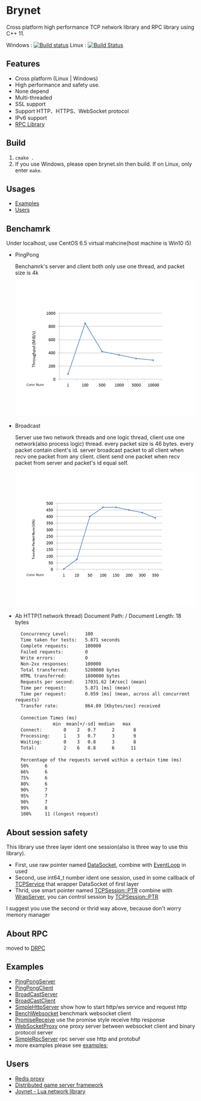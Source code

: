 Brynet
=======
Cross platform high performance TCP network library and RPC library using C++ 11.

Windows : [![Build status](https://ci.appveyor.com/api/projects/status/76j8f2hyqlw3ekua/branch/master?svg=true)](https://ci.appveyor.com/project/IronsDu/dodo/branch/master)  Linux : [![Build Status](https://travis-ci.org/IronsDu/dodo.svg?branch=master)](https://travis-ci.org/IronsDu/dodo)

## Features
* Cross platform (Linux | Windows)
* High performance and safety use.
* None depend
* Multi-threaded
* SSL support
* Support HTTP、HTTPS、WebSocket protocol
* IPv6 support
* [RPC Library](https://github.com/IronsDu/brynet/tree/master/src/rpc)

## Build
1. `cmake .`
2. If you use Windows, please open brynet.sln then build. If on Linux, only enter `make`.

## Usages
* [Examples](#examples)
* [Users](#users)

## Benchamrk
   Under localhost, use CentOS 6.5 virtual mahcine(host machine is Win10 i5)
* PingPong

  Benchamrk's server and client both only use one thread, and packet size is 4k

  ![PingPong](image/pingpong.png "PingPong")

* Broadcast

  Server use two network threads and one logic thread, client use one network(also process logic) thread. every packet size is 46 bytes.
  every packet contain client's id.
  server broadcast packet to all client when recv one packet from any client.
  client send one packet when recv packet from server and packet's id equal self.

  ![Broadcast](image/broadcast.png "Broadcast")

* Ab HTTP(1 network thread)
        Document Path:          /
        Document Length:        18 bytes

        Concurrency Level:      100
        Time taken for tests:   5.871 seconds
        Complete requests:      100000
        Failed requests:        0
        Write errors:           0
        Non-2xx responses:      100000
        Total transferred:      5200000 bytes
        HTML transferred:       1800000 bytes
        Requests per second:    17031.62 [#/sec] (mean)
        Time per request:       5.871 [ms] (mean)
        Time per request:       0.059 [ms] (mean, across all concurrent requests)
        Transfer rate:          864.89 [Kbytes/sec] received

        Connection Times (ms)
                    min  mean[+/-sd] median   max
        Connect:        0    2   0.7      2       8
        Processing:     1    3   0.7      3       9
        Waiting:        0    3   0.8      3       8
        Total:          2    6   0.8      6      11

        Percentage of the requests served within a certain time (ms)
        50%      6
        66%      6
        75%      6
        80%      6
        90%      7
        95%      7
        98%      7
        99%      8
        100%     11 (longest request)

## About session safety
  This library use three layer ident one session(also is three way to use this library).
  * First, use raw pointer named [DataSocket](https://github.com/IronsDu/dodo/blob/master/src/net/DataSocket.h#L30), combine with [EventLoop](https://github.com/IronsDu/dodo/blob/master/src/net/EventLoop.h) in used
  * Second, use int64_t number ident one session, used in some callback of [TCPService](https://github.com/IronsDu/dodo/blob/master/src/net/TCPService.h#L53) that wrapper DataSocket of first layer
  * Thrid, use smart pointer named [TCPSession::PTR](https://github.com/IronsDu/dodo/blob/master/src/net/WrapTCPService.h#L13) combine with [WrapServer](https://github.com/IronsDu/dodo/blob/master/src/net/WrapTCPService.h#L70), you can control session by [TCPSession::PTR](https://github.com/IronsDu/dodo/blob/master/src/net/WrapTCPService.h#L13)

I suggest you use the second or thrid way above, because don't worry memory manager

## About RPC
  moved to [DRPC](https://github.com/IronsDu/drpc)

Examples
----------------------------
* [PingPongServer](https://github.com/IronsDu/dodo/blob/master/examples/PingPongServer.cpp)
* [PingPongClient](https://github.com/IronsDu/dodo/blob/master/examples/PingPongClient.cpp)
* [BroadCastServer](https://github.com/IronsDu/dodo/blob/master/examples/BroadCastServer.cpp)
* [BroadCastClient](https://github.com/IronsDu/dodo/blob/master/examples/BroadCastClient.cpp)
* [SimpleHttpServer](https://github.com/IronsDu/dodo/blob/master/examples/TestHttp.cpp) show how to start http/ws service and request http
* [BenchWebsocket](https://github.com/IronsDu/dodo/blob/master/examples/BenchWebsocket.cpp) benchmark websocket client
* [PromiseReceive](https://github.com/IronsDu/brynet/blob/master/examples/TestPromiseReceive.cpp) use the promise style receive http response
* [WebSocketProxy](https://github.com/IronsDu/dodo/blob/master/examples/WebBinaryProxy.cpp) one proxy server between websocket client and binary protocol server
* [SimpleRpcServer](https://github.com/IronsDu/dodo/blob/master/examples/SimpleRpcServer.cpp) rpc server use http and protobuf
* more examples please see [examples](https://github.com/IronsDu/dodo/tree/master/examples);

Users
----------------------------
* [Redis proxy](https://github.com/IronsDu/DBProxy)
* [Distributed game server framework](https://github.com/IronsDu/DServerFramework)
* [Joynet - Lua network library](https://github.com/IronsDu/Joynet)
